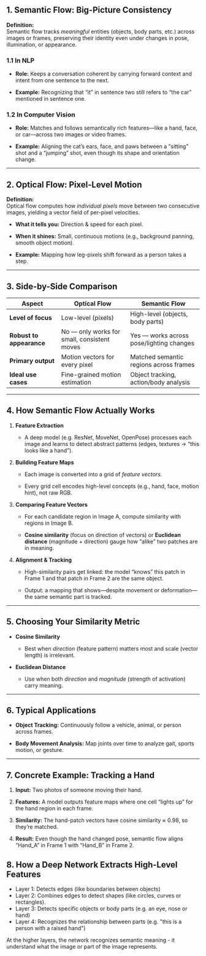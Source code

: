 ## 1. Semantic Flow: Big-Picture Consistency

**Definition:**  
Semantic flow tracks _meaningful_ entities (objects, body parts, etc.) across images or frames, preserving their identity even under changes in pose, illumination, or appearance.

### 1.1 In NLP

- **Role:** Keeps a conversation coherent by carrying forward context and intent from one sentence to the next.
    
- **Example:** Recognizing that “it” in sentence two still refers to “the car” mentioned in sentence one.
    

### 1.2 In Computer Vision

- **Role:** Matches and follows semantically rich features—like a hand, face, or car—across two images or video frames.
    
- **Example:** Aligning the cat’s ears, face, and paws between a “sitting” shot and a “jumping” shot, even though its shape and orientation change.
    

---

## 2. Optical Flow: Pixel-Level Motion

**Definition:**  
Optical flow computes how _individual pixels_ move between two consecutive images, yielding a vector field of per-pixel velocities.

- **What it tells you:** Direction & speed for each pixel.
    
- **When it shines:** Small, continuous motions (e.g., background panning, smooth object motion).
    
- **Example:** Mapping how leg-pixels shift forward as a person takes a step.
    

---

## 3. Side-by-Side Comparison

|Aspect|Optical Flow|Semantic Flow|
|---|---|---|
|**Level of focus**|Low-level (pixels)|High-level (objects, body parts)|
|**Robust to appearance**|No — only works for small, consistent moves|Yes — works across pose/lighting changes|
|**Primary output**|Motion vectors for every pixel|Matched semantic regions across frames|
|**Ideal use cases**|Fine-grained motion estimation|Object tracking, action/body analysis|

---

## 4. How Semantic Flow Actually Works

1. **Feature Extraction**
    
    - A deep model (e.g. ResNet, MoveNet, OpenPose) processes each image and learns to detect abstract patterns (edges, textures → “this looks like a hand”).
        
2. **Building Feature Maps**
    
    - Each image is converted into a grid of _feature vectors_.
        
    - Every grid cell encodes high-level concepts (e.g., hand, face, motion hint), not raw RGB.
        
3. **Comparing Feature Vectors**
    
    - For each candidate region in Image A, compute similarity with regions in Image B.
        
    - **Cosine similarity** (focus on direction of vectors) or **Euclidean distance** (magnitude + direction) gauge how “alike” two patches are in meaning.
        
4. **Alignment & Tracking**
    
    - High-similarity pairs get linked: the model “knows” this patch in Frame 1 and that patch in Frame 2 are the same object.
        
    - Output: a mapping that shows—despite movement or deformation—the same semantic part is tracked.
        

---

## 5. Choosing Your Similarity Metric

- **Cosine Similarity**
    
    - Best when _direction_ (feature pattern) matters most and scale (vector length) is irrelevant.
        
- **Euclidean Distance**
    
    - Use when both _direction_ and _magnitude_ (strength of activation) carry meaning.
        

---

## 6. Typical Applications

- **Object Tracking:** Continuously follow a vehicle, animal, or person across frames.
    
- **Body Movement Analysis:** Map joints over time to analyze gait, sports motion, or gesture.
    

---

## 7. Concrete Example: Tracking a Hand

1. **Input:** Two photos of someone moving their hand.
    
2. **Features:** A model outputs feature maps where one cell “lights up” for the hand region in each frame.
    
3. **Similarity:** The hand-patch vectors have cosine similarity ≈ 0.98, so they’re matched.
    
4. **Result:** Even though the hand changed pose, semantic flow aligns “Hand_A” in Frame 1 with “Hand_B” in Frame 2.


## 8. How a Deep Network Extracts High-Level Features
- Layer 1: Detects edges (like boundaries between objects)
- Layer 2: Combines edges to detect shapes (like circles, curves or rectangles).
- Layer 3: Detects specific objects or body parts (e.g. an eye, nose or hand)
- Layer 4: Recognizes the relationship between parts (e.g. "this is a person with a raised hand")

At the higher layers, the network recognizes semantic meaning - it understand what the image or part of the image represents.